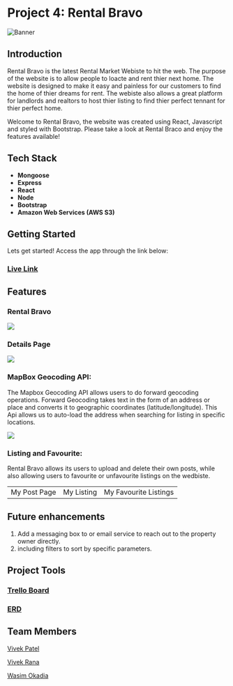 # Project 4: Rental Bravo
![Banner](https://i.imgur.com/W5LoUou.png)
<br>

## Introduction

Rental Bravo is the latest Rental Market Webiste to hit the web. The purpose of the website is to allow people to loacte and rent thier next home. The website is designed to make it easy and painless for our customers to find the home of thier dreams for rent. The webiste also allows a great platform for landlords and realtors to host thier listing to find thier perfect tennant for thier perfect home.

Welcome to Rental Bravo, the website was created using React, Javascript and styled with Bootstrap. 
Please take a look at Rental Braco and enjoy the features available!
<br>

## Tech Stack

- <b>Mongoose</b>
- <b>Express</b>
- <b>React</b>
- <b>Node</b>
- <b>Bootstrap</b>
- <b>Amazon Web Services (AWS S3)</b>

## Getting Started

Lets get started!
Access the app through the link below:
### [Live Link](https://rental-bravo.herokuapp.com/)

## Features

### Rental Bravo
<img src='https://i.imgur.com/4FSR9j0.png'>

### Details Page
<img src='https://i.imgur.com/Pfx0DEE.png'>

### MapBox Geocoding API:

The Mapbox Geocoding API allows users to do forward geocoding operations. Forward Geocoding takes text in the form of an address or place and converts it to geographic coordinates (latitude/longitude). This Api allows us to auto-load the address when searching for listing in specific locations. 

<img src='https://i.imgur.com/ViIAAaW.png'>

### Listing and Favourite:
Rental Bravo allows its users to upload and delete their own posts, while also allowing users to favourite or unfavourite listings on the wedbiste.
<table>
  <tr>
    <td>My Post Page</td>
    <td>My Listing</td>
    <td>My Favourite Listings</td>
  </tr>
 </table>

## Future enhancements

1. Add a messaging box to or email service to reach out to the property owner directly.
2. including filters to sort by specific parameters.

## Project Tools

### [Trello Board](https://trello.com/b/ToyzjjIN/rental-bravo)
### [ERD](https://lucid.app/lucidchart/bc5e2012-3ac7-43dc-b379-d251b8f4d81a/edit?invitationId=inv_79189c3b-26d9-4648-ab77-4fdf7faad281&referringApp=slack&page=0_0#)

## Team Members

[Vivek Patel](https://github.com/vivek1999patel)

[Vivek Rana](https://github.com/vivekrana0)

[Wasim Okadia](https://github.com/Wasimoak)
